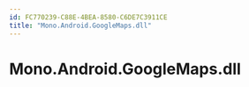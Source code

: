 ```yaml
---
id: FC770239-C88E-4BEA-8580-C6DE7C3911CE
title: "Mono.Android.GoogleMaps.dll"
---
```


# Mono.Android.GoogleMaps.dll
